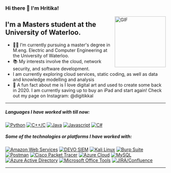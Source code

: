 
### Hi there 👋 I'm Hritika!
<img align="right" alt="GIF" height="160px" src="https://media3.giphy.com/media/ub8skCISGGNxCeZTNb/giphy.gif" />

## I'm a Masters student at the University of Waterloo.

- 👨‍💻 I’m currently pursuing a master's degree in M.eng. Electric and Computer Engineering at the University of Waterloo.
- 📚 My interests involve the cloud, network security, and software development.
- I am currently exploring cloud services, static coding, as well as data and knowledge modelling and analysis
- :dizzy: A fun fact about me is I love digital art and used to create some back in 2020. I am currently saving up to buy an iPad and start again! Check out my page on Instagram: @digitikkal

--- 

##### Languages I have worked with till now:
[![Python](https://img.shields.io/badge/Python-FADADD?style=for-the-badge&logo=python&logoColor=black)](https://www.python.org/)
[![C++/C](https://img.shields.io/badge/C++/C-FFDFD3?style=for-the-badge&logo=c%2B%2B&logoColor=black)](https://en.wikipedia.org/wiki/C%2B%2B)
[![Java](https://img.shields.io/badge/Java-FFDFE5?style=for-the-badge&logo=java&logoColor=black)](https://www.java.com/)
[![Javascript](https://img.shields.io/badge/Javascript-D9EAD3?style=for-the-badge&logo=javascript&logoColor=black)](https://developer.mozilla.org/en-US/docs/Web/JavaScript)
[![C#](https://img.shields.io/badge/C%23-FEEBF6?style=for-the-badge&logo=c-sharp&logoColor=black)](https://learn.microsoft.com/en-us/dotnet/csharp/)


##### Some of the technologies or platforms I have worked with:
[![Amazon Web Services](https://img.shields.io/badge/Amazon_Web_Services-FADADD?style=for-the-badge&logo=amazon-aws&logoColor=black)](https://aws.amazon.com/what-is-cloud-computing/)
[![DEVO SIEM](https://img.shields.io/badge/DEVO_SIEM-FFDFD3?style=for-the-badge&logo=devo&logoColor=black)](https://www.devo.com/)
[![Kali Linux](https://img.shields.io/badge/Kali_Linux-FFDFE5?style=for-the-badge&logo=kali-linux&logoColor=black)](https://www.kali.org/)
[![Burp Suite](https://img.shields.io/badge/Burp_Suite-D9EAD3?style=for-the-badge&logo=burp-suite&logoColor=black)](https://portswigger.net/burp)
[![Postman](https://img.shields.io/badge/Postman-FEEBF6?style=for-the-badge&logo=postman&logoColor=black)](https://www.postman.com/)
[![Cisco Packet Tracer](https://img.shields.io/badge/Cisco_Packet_Tracer-D5F4E6?style=for-the-badge&logo=cisco&logoColor=black)](https://www.netacad.com/courses/packet-tracer)
[![Azure Cloud](https://img.shields.io/badge/Azure_Cloud-FDE9F0?style=for-the-badge&logo=microsoft-azure&logoColor=black)](https://azure.microsoft.com/)
[![MySQL](https://img.shields.io/badge/MySQL-FDF6E3?style=for-the-badge&logo=mysql&logoColor=black)](https://www.mysql.com/)
[![Azure Active Directory](https://img.shields.io/badge/Azure_Active_Directory-FFE8D6?style=for-the-badge&logo=microsoft-azure&logoColor=black)](https://azure.microsoft.com/)
[![Microsoft Office Tools](https://img.shields.io/badge/Microsoft_Office_Tools-EDEDED?style=for-the-badge&logo=microsoft&logoColor=black)](https://www.microsoft.com/en-us/microsoft-365/get-started-with-office-2019)
[![JIRA/Confluence](https://img.shields.io/badge/JIRA_Confluence-E6EAF7?style=for-the-badge&logo=atlassian&logoColor=black)](https://www.atlassian.com/software/confluence/jira-integration)

---
